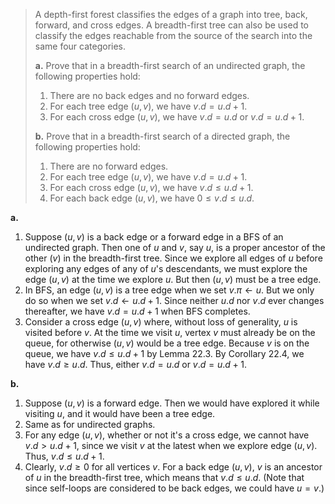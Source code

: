 > A depth-first forest classifies the edges of a graph into tree, back, forward, and cross edges. A breadth-first tree can also be used to classify the edges reachable from the source of the search into the same four categories.
>
> **a.** Prove that in a breadth-first search of an undirected graph, the following properties hold:
>
> 1. There are no back edges and no forward edges.
> 2. For each tree edge $(u, v)$, we have $v.d = u.d + 1$.
> 3. For each cross edge $(u, v)$, we have $v.d = u.d$ or $v.d = u.d + 1$. 
>
> **b.** Prove that in a breadth-first search of a directed graph, the following properties hold:
>
> 1. There are no forward edges.
> 2. For each tree edge $(u, v)$, we have $v.d = u.d + 1$.
> 3. For each cross edge $(u, v)$, we have $v.d \le u.d + 1$.
> 4. For each back edge $(u, v)$, we have $0 \le v.d \le u.d$.

**a.** 

1. Suppose $(u, v)$ is a back edge or a forward edge in a $\text{BFS}$ of an undirected graph. Then one of $u$ and $v$, say $u$, is a proper ancestor of the other ($v$) in the breadth-first tree. Since we explore all edges of $u$ before exploring any edges of any of $u$'s descendants, we must explore the edge $(u, v)$ at the time we explore $u$. But then $(u, v)$ must be a tree edge.
2. In $\text{BFS}$, an edge $(u, v)$ is a tree edge when we set $v.\pi \leftarrow u$. But we only do so when we set $v.d \leftarrow u.d + 1$. Since neither $u.d$ nor $v.d$ ever changes thereafter, we have $v.d=u.d+1$ when $\text{BFS}$ completes.
3. Consider a cross edge $(u, v)$ where, without loss of generality, $u$ is visited before $v$. At the time we visit $u$, vertex $v$ must already be on the queue, for otherwise $(u, v)$ would be a tree edge. Because $v$ is on the queue, we have $v.d \le u.d + 1$ by Lemma 22.3. By Corollary 22.4, we have $v.d \ge u.d$. Thus, either $v.d = u.d$ or $v.d = u.d + 1$.

**b.**

1. Suppose $(u, v)$ is a forward edge. Then we would have explored it while visiting $u$, and it would have been a tree edge.
2. Same as for undirected graphs.
3. For any edge $(u, v)$, whether or not it's a cross edge, we cannot have $v.d > u.d + 1$, since we visit $v$ at the latest when we explore edge $(u, v)$. Thus, $v.d \le u.d + 1$.
4. Clearly, $v.d \ge 0$ for all vertices $v$. For a back edge $(u, v)$, $v$ is an ancestor of $u$ in the breadth-first tree, which means that $v.d\le u.d$. (Note that since self-loops are considered to be back edges, we could have $u = v$.)
